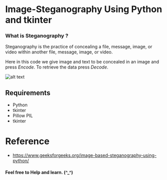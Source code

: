 # Image-Steganography Using Python and tkinter
###  What is Steganography ?
Steganography is the practice of concealing a file, message, image, or video within another file, message, image, or video.


Here in this code we give image and text to be concealed in an image and press *Encode*. To  retrieve the data press *Decode*.

![alt text](https://github.com/Helium-He/Image-Steganography/raw/master/Image%20Steganography/Screenshot.png)
 
 ## Requirements
 * Python
 * tkinter
 * Pillow PIL 
 * tkinter

# Reference
* https://www.geeksforgeeks.org/image-based-steganography-using-python/

#### Feel free to Help and learn. (^_^)
